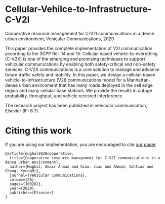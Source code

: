 # Cellular-Vehilce-to-Infrastructure-C-V2I
Cooperative resource management for C-V2I communications in a dense urban environment, Vehicular Communications, 2020

This paper provides the complete implementation of V2I communication according to the 3GPP Rel. 14 and 15. 
Cellular-based vehicle-to-everything (C-V2X) is one of the emerging and promising techniques to support vehicular communications by enabling both safety-critical and non-safety services. C-V2X
communications is a core solution to manage and advance future traffic safety and mobility. In this paper, we design a cellular-based vehicle-to-infrastructure (V2I) communications model for a Manhattan-dense urban environment that has many roads deployed in the cell edge region and many cellular base stations. We provide the results in outage probability, throughput, and vehicle received interference. 


The research project has been published in vehicular communication, Elsevier (IF: 6.7).



# Citing this work
If you are using our implementation, you are encouraged to cite [our paper](https://www.sciencedirect.com/science/article/pii/S221420962030053X).
``` 
@article{mughal2020cooperative,
  title={Cooperative resource management for C-V2I communications in a dense urban environment},
  author={Mughal, Umair Ahmad and Xiao, Jiao and Ahmad, Ishtiaq and Chang, KyungHi},
  journal={Vehicular Communications},
  volume={26},
  pages={100282},
  year={2020},
  publisher={Elsevier}
}
``` 

